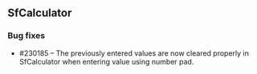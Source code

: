 ## SfCalculator
  
### Bug fixes

* \#230185 – The previously entered values are now cleared properly in SfCalculator when entering value using number pad.